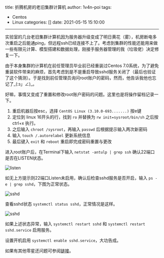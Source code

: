 title: 折腾机房的老旧集群计算机
author: 1v4n-poi
tags:
  - Centos
  - Linux
categories: []
date: 2021-05-15 15:10:00
---
实验室的几台老旧集群计算机因为服务器升级变成了明日黄花（雾），机房断电多次重启之后能通ping，但远程ssh已经连接不上了。考虑到集群的性能还能用来做一些有限元计算、模型搭建和数据处理，刚接手服务器管理的我（垃圾佬）决定修复一下。

由于本身集群的计算机在前任管理员毕业前已经重装过Centos 7.0系统，为了避免重装软件带来的麻烦，首先考虑到是不是重启导致sshd服务关闭了（最后也验证了这个猜测）。于是找到前任管理员询问root账户的密码，然而，他告诉我他也忘记了_(:з」∠)_。

<!--more-->

好嘛，事情又变成了重置和修改root账户密码的问题。这里也是将操作留档记录一下。

1. 重启机器后按esc，选择 `CentOS Linux (3.10.0-693.......)` 按e键
2. 定位到 linux 16开头的行，找到 `ro` 并替换为 `rw init=sysroot/bin/sh` 之后按 ctrl+x 执行。
3. 之后输入 `chroot /sysroot`，再输入 `passwd` 后根据提示输入两次新密码
4. 输入 `touch /.autorelabel` 更新系统信息
5. 最后键入 `exit` 和 `reboot` 重启即完成密码重置与更改

进入root账户后，在Terminal下输入 `netstat -antulp | grep ssh` 确认22端口是否在LISTEN状态。

![listen](https://cdn.jsdelivr.net/gh/1v4n-poi/1v4n-poi.github.io@hexo/images/20210515/2.jpg)

如无上方提示则22端口Listen未启用，确认后检查sshd服务是否开启，输入 `ps -e | grep sshd`，下图为正常状态。

![sshd](https://cdn.jsdelivr.net/gh/1v4n-poi/1v4n-poi.github.io@hexo/images/20210515/3.jpg)

查看sshd状态 `systemctl status sshd`，正常情况是这样。

![sshd](https://cdn.jsdelivr.net/gh/1v4n-poi/1v4n-poi.github.io@hexo/images/20210515/4.jpg)

如果上述状态异常，输入 `systemctl restart sshd` 和 `systemctl restart sshd.service` 启用服务。

设置开机启用 `systemctl enable sshd.service`，大功告成。

如果有其他零星还问题可参阅[链接](https://my.oschina.net/prosouly/blog/1837799)。
